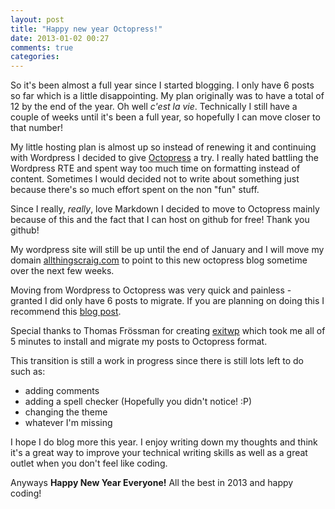 ```yaml
---
layout: post
title: "Happy new year Octopress!"
date: 2013-01-02 00:27
comments: true
categories: 
---
```


So it's been almost a full year since I started blogging. I only have 6 posts so far which
is a little disappointing. My plan originally was to have a total of 12 by the end of the year.
Oh well _c\'est la vie_. Technically I still have a couple of weeks until it's been a full year, so 
hopefully I can move closer to that number!

My little hosting plan is almost up so instead of renewing it and continuing with Wordpress I decided
to give [Octopress](http://octopress.org "Octopress") a try. I really hated battling the Wordpress RTE
and spent way too much time on formatting instead of content. Sometimes I would decided not to write about something just because there's so much effort spent on the non "fun" stuff.

Since I really, _really_, love Markdown I decided to move to Octopress mainly because of this and the fact that I can host on github for free! Thank you github!

My wordpress site will still be up until the end of January and I will move my domain 
[allthingscraig.com](http://allthingscraig.com "all things craig") to point to this new octopress blog sometime over the next few weeks.

Moving from Wordpress to Octopress was very quick and painless - granted I did only have 6 posts to migrate.
If you are planning on doing this I recommend this [blog post](http://norestfortheweekend.com/blog/2012/05/12/moving-from-wordpress-to-octopress/).

Special thanks to Thomas Frössman for creating [exitwp](https://github.com/thomasf/exitwp "exitwp") 
which took me all of 5 minutes to install and migrate my posts to Octopress format.

This transition is still a work in progress since there is still lots left to do such as:

- adding comments
- adding a spell checker (Hopefully you didn't notice! :P)
- changing the theme
- whatever I'm missing

I hope I do blog more this year. I enjoy writing down my thoughts and think it's a great way to improve
your technical writing skills as well as a great outlet when you don't feel like coding.

Anyways **Happy New Year Everyone!** All the best in 2013 and happy coding!

